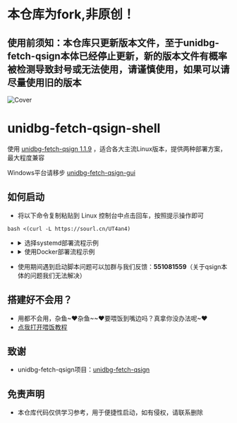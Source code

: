 # 本仓库为fork,非原创！
## 使用前须知：本仓库只更新版本文件，至于unidbg-fetch-qsign本体已经停止更新，新的版本文件有概率被检测导致封号或无法使用，请谨慎使用，如果可以请尽量使用旧的版本

![Cover](https://github.com/CikeyQi/unidbg-fetch-qsign-shell/assets/61369914/d6f08c4e-0788-41f8-8b70-32ed490cb56b)

# unidbg-fetch-qsign-shell

使用 [unidbg-fetch-qsign 1.1.9](https://github.com/fuqiuluo/unidbg-fetch-qsign/releases/tag/1.1.9) ，适合各大主流Linux版本，提供两种部署方案，最大程度兼容

Windows平台请移步 [unidbg-fetch-qsign-gui](https://github.com/CikeyQi/unidbg-fetch-qsign-gui) <br>

</div>

## 如何启动

- 将以下命令复制粘贴到 Linux 控制台中点击回车，按照提示操作即可

``` shell
bash <(curl -L https://sourl.cn/UT4an4)
```

- <details>
  <summary>选择systemd部署流程示例</summary>
  
  ```shell
  [root@localhost ~]# bash <(curl -L https://sourl.cn/UT4an4)
    % Total    % Received % Xferd  Average Speed   Time    Time     Time  Current
                                   Dload  Upload   Total   Spent    Left  Speed
  100   421  100   421    0     0   1604      0 --:--:-- --:--:-- --:--:--  1600
  100  9179  100  9179    0     0   4394      0  0:00:02  0:00:02 --:--:-- 10723
  请选择使用 systemd 或 Docker 进行管理
  1. systemd管理（官方推荐）
  2. Docker管理
  请输入数字以选择管理方式: 1
  当前系统中存在 systemd 服务
  正在下载并检查所需软件包，请稍等...
  已安装 unzip 工具，跳过安装
  已安装 Java 环境，跳过安装
  正在下载 unidbg-fetch-qsign，请稍等...
  下载 unidbg-fetch-qsign 完成，开始解压...
  正在下载 qsign_operations 脚本，请稍等...
  下载 qsign_operations 脚本成功，5 秒钟后启动...
  请选择 0 开始配置Qsign服务，若配置错误或需要修改请重新运行脚本并选择 启动qsign_operations.sh 
  请选择操作:
  0. 创建或更新 qsign 配置
  1. 重启 qsign
  2. 停止 qsign
  3. 启动 qsign
  4. 设置开机启动
  5. 禁用开机启动
  6. 查看运行状态
  7. 重载 qsign 服务
  8. 查看最近日志
  9. 查询内存和PID
  10. 导出运行日志
  11. 设置别名(qsign)
  请输入数字选项: 0
  
  JAVA_HOME 环境变量未找到，将查找可能的 JDK 安装目录。
  JDK is installed at: /usr/lib/jvm/jre-openjdk
  输入执行版本(比如 8.9.76) : 8.9.96
  创建 systemd 服务 /etc/systemd/system/qsign.service 成功。
  qsign 已启动.
  [root@localhost ~]# curl http://127.0.0.1:8080
  {
      "code": 0,
      "msg": "IAA 云天明 章北海",
      "data": {
          "version": "1.1.9",
          "protocol": {
              "qua": "V1_AND_SQ_8.9.96_5050_HDBM_T",
              "version": "8.9.96",
              "code": "5050",
              "package_name": "com.tencent.mobileqq"
          }
      }
  }
  ```

  </details>

- <details>
  <summary>使用Docker部署流程示例</summary>

  ```shell
  [root@localhost ~]# bash <(curl -L https://sourl.cn/UT4an4)
    % Total    % Received % Xferd  Average Speed   Time    Time     Time  Current
                                   Dload  Upload   Total   Spent    Left  Speed
  100   421  100   421    0     0   1537      0 --:--:-- --:--:-- --:--:--  1542
  100  9179  100  9179    0     0   5197      0  0:00:01  0:00:01 --:--:-- 10348
  请选择使用 systemd 或 Docker 进行管理
  1. systemd管理（官方推荐）
  2. Docker管理
  请输入数字以选择管理方式: 2
  已安装 Docker 环境，跳过安装
  Docker 已启动，跳过启动
  正在拉取 unidbg-fetch-qsign-docker 镜像...
  Using default tag: latest
  latest: Pulling from cikeyqi/unidbg-fetch-qsign-docker
  1efc276f4ff9: Pull complete 
  a2f2f93da482: Pull complete 
  12cca292b13c: Pull complete 
  d73cf48caaac: Pull complete 
  77de508cf504: Pull complete 
  22991f054630: Pull complete 
  19d6514ba1c1: Pull complete 
  Digest: sha256:097b6cc79ddcf6c329d9258307f4734407032dc7363d92267d5bcb9312f63e43
  Status: Downloaded newer image for cikeyqi/unidbg-fetch-qsign-docker:latest
  docker.io/cikeyqi/unidbg-fetch-qsign-docker:latest
  镜像拉取完成
  请输入容器名称(默认随机): qsign
  请输入TXLIB_VERSION(默认8.9.96):   
  请输入签名服务端口号(默认8080): 
  =========================
  容器名称: qsign
  TXLIB_VERSION: 8.9.96
  =========================
  请确认以上信息是否正确？[Y/n] Y
  正在启动容器，请稍等...
  2a5d896696f66a80dd11e1f3efb65d9418871d70ece987c44017839763fccd6e
  容器启动完成
  =========================
  签名服务已启动
  签名版本: 8.9.96
  公网地址: http://127.0.0.1:8080
  内网地址: http://127.0.0.1:8080
  =========================
  unidbg-fetch-qsign-docker 安装完成
  [root@localhost ~]# curl http://127.0.0.1:8080
  {
      "code": 0,
      "msg": "IAA 云天明 章北海",
      "data": {
          "version": "1.2.1",
          "protocol": {
              "qua": "V1_AND_SQ_8.9.96_5050_HDBM_T",
              "version": "8.9.96",
              "code": "5050",
              "package_name": "com.tencent.mobileqq"
          },
          "pid": 7
      }
  }
  ```

  </details>

- 使用期间遇到启动脚本问题可以加群与我们反馈：**551081559**（关于qsign本体的问题我们无法解决）

## 搭建好不会用？

- 用都不会用，杂鱼\~❤杂鱼\~\~❤要喂饭到嘴边吗？真拿你没办法呢~❤
- [点我打开喂饭教程](https://github.com/CikeyQi/unidbg-fetch-qsign-shell/issues/11)

## 致谢

- unidbg-fetch-qsign项目：[unidbg-fetch-qsign](https://github.com/fuqiuluo/unidbg-fetch-qsign)

## 免责声明

- 本仓库代码仅供学习参考，用于便捷性启动，如有侵权，请联系删除
